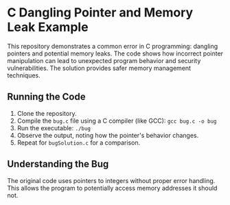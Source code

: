 # C Dangling Pointer and Memory Leak Example

This repository demonstrates a common error in C programming: dangling pointers and potential memory leaks.  The code shows how incorrect pointer manipulation can lead to unexpected program behavior and security vulnerabilities. The solution provides safer memory management techniques. 

## Running the Code

1. Clone the repository.
2. Compile the `bug.c` file using a C compiler (like GCC):  `gcc bug.c -o bug`
3. Run the executable: `./bug`
4. Observe the output, noting how the pointer's behavior changes.
5. Repeat for `bugSolution.c` for a comparison. 

## Understanding the Bug

The original code uses pointers to integers without proper error handling. This allows the program to potentially access memory addresses it should not.